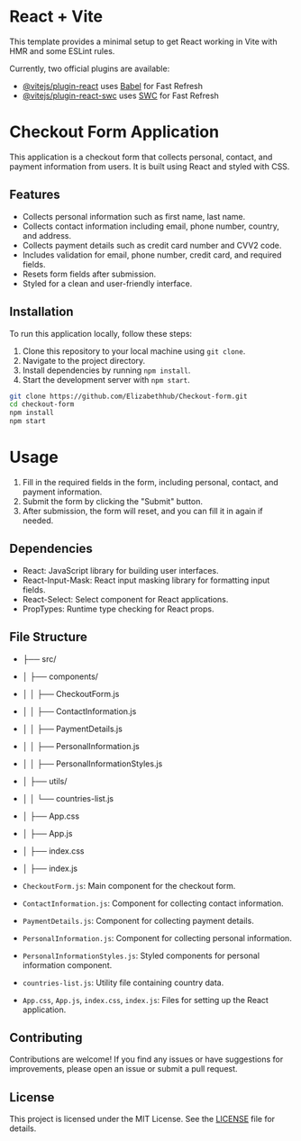# React + Vite

This template provides a minimal setup to get React working in Vite with HMR and some ESLint rules.

Currently, two official plugins are available:

- [@vitejs/plugin-react](https://github.com/vitejs/vite-plugin-react/blob/main/packages/plugin-react/README.md) uses [Babel](https://babeljs.io/) for Fast Refresh
- [@vitejs/plugin-react-swc](https://github.com/vitejs/vite-plugin-react-swc) uses [SWC](https://swc.rs/) for Fast Refresh

# Checkout Form Application

This application is a checkout form that collects personal, contact, and payment information from users. It is built using React and styled with CSS.

## Features

- Collects personal information such as first name, last name.
- Collects contact information including email, phone number, country, and address.
- Collects payment details such as credit card number and CVV2 code.
- Includes validation for email, phone number, credit card, and required fields.
- Resets form fields after submission.
- Styled for a clean and user-friendly interface.

## Installation

To run this application locally, follow these steps:

1. Clone this repository to your local machine using `git clone`.
2. Navigate to the project directory.
3. Install dependencies by running `npm install`.
4. Start the development server with `npm start`.

```bash
git clone https://github.com/Elizabethhub/Checkout-form.git
cd checkout-form
npm install
npm start
```

# Usage

1. Fill in the required fields in the form, including personal, contact, and payment information.
2. Submit the form by clicking the "Submit" button.
3. After submission, the form will reset, and you can fill it in again if needed.

## Dependencies

- React: JavaScript library for building user interfaces.
- React-Input-Mask: React input masking library for formatting input fields.
- React-Select: Select component for React applications.
- PropTypes: Runtime type checking for React props.

## File Structure

- ├── src/
- │ ├── components/
- │ │ ├── CheckoutForm.js
- │ │ ├── ContactInformation.js
- │ │ ├── PaymentDetails.js
- │ │ ├── PersonalInformation.js
- │ │ ├── PersonalInformationStyles.js
- │ ├── utils/
- │ │ └── countries-list.js
- │ ├── App.css
- │ ├── App.js
- │ ├── index.css
- │ ├── index.js

- `CheckoutForm.js`: Main component for the checkout form.
- `ContactInformation.js`: Component for collecting contact information.
- `PaymentDetails.js`: Component for collecting payment details.
- `PersonalInformation.js`: Component for collecting personal information.
- `PersonalInformationStyles.js`: Styled components for personal information component.
- `countries-list.js`: Utility file containing country data.
- `App.css`, `App.js`, `index.css`, `index.js`: Files for setting up the React application.

## Contributing

Contributions are welcome! If you find any issues or have suggestions for improvements, please open an issue or submit a pull request.

## License

This project is licensed under the MIT License. See the [LICENSE](LICENSE) file for details.
